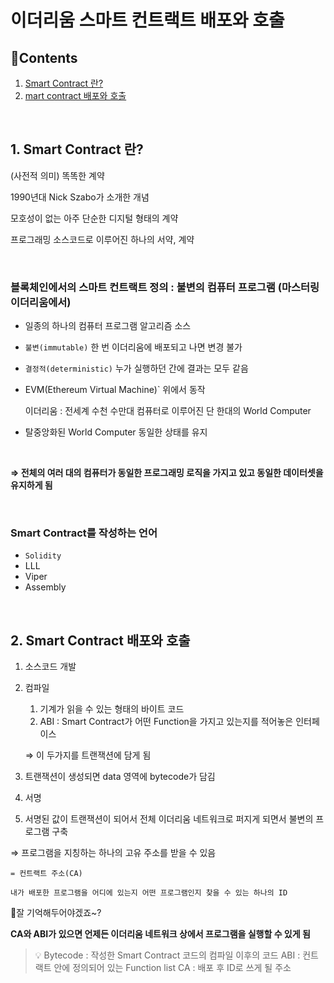 # 이더리움 스마트 컨트랙트 배포와 호출

## 📜Contents

1. [Smart Contract 란?](#1-smart-contract-란)
2. [mart contract 배포와 호출](#2-smart-contract-배포와-호출)

<br>

## 1. Smart Contract 란?

(사전적 의미) 똑똑한 계약

1990년대 Nick Szabo가 소개한 개념

모호성이 없는 아주 단순한 디지털 형태의 계약

프로그래밍 소스코드로 이루어진 하나의 서약, 계약

<br>

### 블록체인에서의 스마트 컨트랙트 정의 : 불변의 컴퓨터 프로그램 (마스터링 이더리움에서)

- 일종의 하나의 컴퓨터 프로그램 알고리즘 소스
- `불변(immutable)` 한 번 이더리움에 배포되고 나면 변경 불가
- `결정적(deterministic)` 누가 실행하던 간에 결과는 모두 같음
- EVM(Ethereum Virtual Machine)` 위에서 동작
    
    이더리움 : 전세계 수천 수만대 컴퓨터로 이루어진 단 한대의 World Computer
    
- 탈중앙화된 World Computer 동일한 상태를 유지

<br>

**⇒ 전체의 여러 대의 컴퓨터가 동일한 프로그래밍 로직을 가지고 있고 동일한 데이터셋을 유지하게 됨**

<br>

### Smart Contract를 작성하는 언어

- `Solidity`
- LLL
- Viper
- Assembly

<br>

## 2. Smart Contract 배포와 호출

1. 소스코드 개발
2. 컴파일
    1. 기계가 읽을 수 있는 형태의 바이트 코드
    2. ABI : Smart Contract가 어떤 Function을 가지고 있는지를 적어놓은 인터페이스
    
    ⇒ 이 두가지를 트랜잭션에 담게 됨
    
3. 트랜잭션이 생성되면 data 영역에 bytecode가 담김
4. 서명
5. 서명된 값이 트랜잭션이 되어서 전체 이더리움 네트워크로 퍼지게 되면서 불변의 프로그램 구축

⇒ 프로그램을 지칭하는 하나의 고유 주소를 받을 수 있음

    = 컨트랙트 주소(CA)

    내가 배포한 프로그램을 어디에 있는지 어떤 프로그램인지 찾을 수 있는 하나의 ID

🧐잘 기억해두어야겠죠~?

**CA와 ABI가 있으면 언제든 이더리움 네트워크 상에서 프로그램을 실행할 수 있게 됨**

> 💡 Bytecode : 작성한 Smart Contract 코드의 컴파일 이후의 코드
> ABI : 컨트랙트 안에 정의되어 있는 Function list
> CA : 배포 후 ID로 쓰게 될 주소
